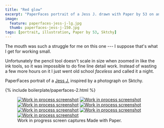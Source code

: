 ```yaml
---
title: "Red glow"
excerpt: "PaperFaces portrait of a Jess J. drawn with Paper by 53 on an iPad."
image: 
  feature: paperfaces-jess-j-lg.jpg
  thumb: paperfaces-jess-j-150.jpg
tags: [portrait, illustration, Paper by 53, Sktchy]
---
```


The mouth was such a struggle for me on this one --- I suppose that's what I get for working small.

Unfortunately the pencil tool doesn't scale in size when zoomed in like the ink tools, so it was impossible to do fine line detail work. Instead of wasting a few more hours on it I just went old school *faceless* and called it a night.

PaperFaces portrait of a [Jess J.](http://sktchy.com/pFAWd) inspired by a photograph on Sktchy.

{% include boilerplate/paperfaces-2.html %}

<figure class="third">
  <a href="{{ site.url }}/images/paperfaces-jess-j-process-1-lg.jpg"><img src="{{ site.url }}/images/paperfaces-jess-j-process-1-600.jpg" alt="Work in process screenshot"></a>
  <a href="{{ site.url }}/images/paperfaces-jess-j-process-2-lg.jpg"><img src="{{ site.url }}/images/paperfaces-jess-j-process-2-600.jpg" alt="Work in process screenshot"></a>
  <a href="{{ site.url }}/images/paperfaces-jess-j-process-3-lg.jpg"><img src="{{ site.url }}/images/paperfaces-jess-j-process-3-600.jpg" alt="Work in process screenshot"></a>
  <a href="{{ site.url }}/images/paperfaces-jess-j-process-4-lg.jpg"><img src="{{ site.url }}/images/paperfaces-jess-j-process-4-600.jpg" alt="Work in process screenshot"></a>
  <a href="{{ site.url }}/images/paperfaces-jess-j-process-5-lg.jpg"><img src="{{ site.url }}/images/paperfaces-jess-j-process-5-600.jpg" alt="Work in process screenshot"></a>
  <a href="{{ site.url }}/images/paperfaces-jess-j-process-6-lg.jpg"><img src="{{ site.url }}/images/paperfaces-jess-j-process-6-600.jpg" alt="Work in process screenshot"></a>
  <a href="{{ site.url }}/images/paperfaces-jess-j-process-7-lg.jpg"><img src="{{ site.url }}/images/paperfaces-jess-j-process-7-600.jpg" alt="Work in process screenshot"></a>
  <figcaption>Work in progress screen captures Made with Paper.</figcaption>
</figure>
